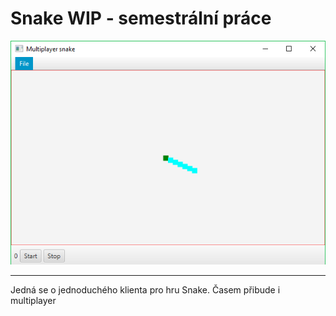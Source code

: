# Snake WIP - semestrální práce

![Screenshot ze hry](screenshot.png)

- - -

Jedná se o jednoduchého klienta pro hru Snake. Časem přibude i multiplayer


